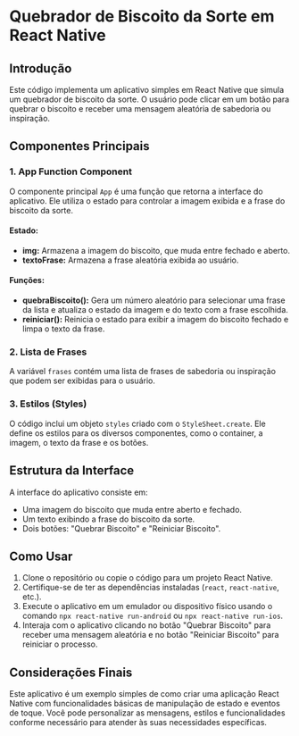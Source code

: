 # Quebrador de Biscoito da Sorte em React Native

## Introdução

Este código implementa um aplicativo simples em React Native que simula um quebrador de biscoito da sorte. O usuário pode clicar em um botão para quebrar o biscoito e receber uma mensagem aleatória de sabedoria ou inspiração.

## Componentes Principais

### 1. App Function Component

O componente principal `App` é uma função que retorna a interface do aplicativo. Ele utiliza o estado para controlar a imagem exibida e a frase do biscoito da sorte.

#### Estado:

- **img:** Armazena a imagem do biscoito, que muda entre fechado e aberto.
- **textoFrase:** Armazena a frase aleatória exibida ao usuário.

#### Funções:

- **quebraBiscoito():** Gera um número aleatório para selecionar uma frase da lista e atualiza o estado da imagem e do texto com a frase escolhida.
- **reiniciar():** Reinicia o estado para exibir a imagem do biscoito fechado e limpa o texto da frase.

### 2. Lista de Frases

A variável `frases` contém uma lista de frases de sabedoria ou inspiração que podem ser exibidas para o usuário.

### 3. Estilos (Styles)

O código inclui um objeto `styles` criado com o `StyleSheet.create`. Ele define os estilos para os diversos componentes, como o container, a imagem, o texto da frase e os botões.

## Estrutura da Interface

A interface do aplicativo consiste em:

- Uma imagem do biscoito que muda entre aberto e fechado.
- Um texto exibindo a frase do biscoito da sorte.
- Dois botões: "Quebrar Biscoito" e "Reiniciar Biscoito".

## Como Usar

1. Clone o repositório ou copie o código para um projeto React Native.
2. Certifique-se de ter as dependências instaladas (`react`, `react-native`, etc.).
3. Execute o aplicativo em um emulador ou dispositivo físico usando o comando `npx react-native run-android` ou `npx react-native run-ios`.
4. Interaja com o aplicativo clicando no botão "Quebrar Biscoito" para receber uma mensagem aleatória e no botão "Reiniciar Biscoito" para reiniciar o processo.

## Considerações Finais

Este aplicativo é um exemplo simples de como criar uma aplicação React Native com funcionalidades básicas de manipulação de estado e eventos de toque. Você pode personalizar as mensagens, estilos e funcionalidades conforme necessário para atender às suas necessidades específicas.

